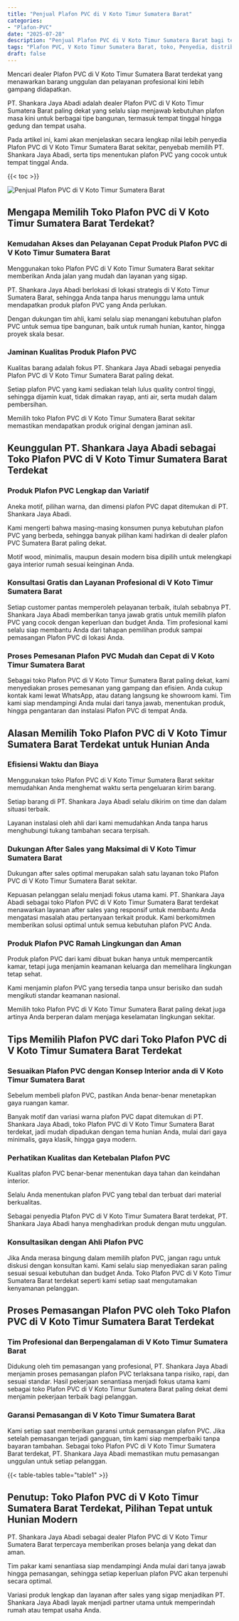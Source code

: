 ```yaml
---
title: "Penjual Plafon PVC di V Koto Timur Sumatera Barat"
categories: 
- "Plafon-PVC"
date: "2025-07-28"
description: "Penjual Plafon PVC di V Koto Timur Sumatera Barat bagi tempat tinggal, perkantoran, serta ritel. Plafon berkualitas, beragam motif, warna elegan, dengan jasa instalasi ditangani oleh teknisi profesional serta garansi resmi!|Servis distribusi Plafon PVC di V Koto Timur Sumatera Barat bagi kebutuhan tempat tinggal, kantor, atau ritel, dengan plafon berkualitas dan pemasangan oleh tim ahli serta jaminan resmi.|Solusi Plafon PVC di V Koto Timur Sumatera Barat yang andal untuk hunian, perkantoran, serta gerai, dengan produk berkualitas dan pemasangan dikerjakan oleh teknisi berpengalaman serta kepastian resmi.|Penyediaan Plafon PVC di V Koto Timur Sumatera Barat untuk rumah, office, dan ritel, beserta plafon berkualitas dan instalasi oleh teknisi berpengalaman, lengkap dengan jaminan resmi.}"
tags: "Plafon PVC, V Koto Timur Sumatera Barat, toko, Penyedia, distributor"
draft: false
---
```


Mencari dealer Plafon PVC di V Koto Timur Sumatera Barat terdekat yang menawarkan barang unggulan dan pelayanan profesional kini lebih gampang didapatkan.

PT. Shankara Jaya Abadi adalah dealer Plafon PVC di V Koto Timur Sumatera Barat paling dekat yang selalu siap menjawab kebutuhan plafon masa kini untuk berbagai tipe bangunan, termasuk tempat tinggal hingga gedung dan tempat usaha.

Pada artikel ini, kami akan menjelaskan secara lengkap nilai lebih penyedia Plafon PVC di V Koto Timur Sumatera Barat sekitar, penyebab memilih PT. Shankara Jaya Abadi, serta tips menentukan plafon PVC yang cocok untuk tempat tinggal Anda.

{{< toc >}}

![Penjual Plafon PVC di V Koto Timur Sumatera Barat](/images/Plafon-PVC/Penjual-Plafon-PVC-di-V-Koto-Timur-Sumatera-Barat.png)


## Mengapa Memilih Toko Plafon PVC di V Koto Timur Sumatera Barat Terdekat?

### Kemudahan Akses dan Pelayanan Cepat Produk Plafon PVC di V Koto Timur Sumatera Barat

Menggunakan toko Plafon PVC di V Koto Timur Sumatera Barat sekitar memberikan Anda jalan yang mudah dan layanan yang sigap.

PT. Shankara Jaya Abadi berlokasi di lokasi strategis di V Koto Timur Sumatera Barat, sehingga Anda tanpa harus menunggu lama untuk mendapatkan produk plafon PVC yang Anda perlukan.

Dengan dukungan tim ahli, kami selalu siap menangani kebutuhan plafon PVC untuk semua tipe bangunan, baik untuk rumah hunian, kantor, hingga proyek skala besar.

### Jaminan Kualitas Produk Plafon PVC

Kualitas barang adalah fokus PT. Shankara Jaya Abadi sebagai penyedia Plafon PVC di V Koto Timur Sumatera Barat paling dekat.

Setiap plafon PVC yang kami sediakan telah lulus quality control tinggi, sehingga dijamin kuat, tidak dimakan rayap, anti air, serta mudah dalam pembersihan.

Memilih toko Plafon PVC di V Koto Timur Sumatera Barat sekitar memastikan mendapatkan produk original dengan jaminan asli.

## Keunggulan PT. Shankara Jaya Abadi sebagai Toko Plafon PVC di V Koto Timur Sumatera Barat Terdekat

### Produk Plafon PVC Lengkap dan Variatif

Aneka motif, pilihan warna, dan dimensi plafon PVC dapat ditemukan di PT. Shankara Jaya Abadi.

Kami mengerti bahwa masing-masing konsumen punya kebutuhan plafon PVC yang berbeda, sehingga banyak pilihan kami hadirkan di dealer plafon PVC Sumatera Barat paling dekat.

Motif wood, minimalis, maupun desain modern bisa dipilih untuk melengkapi gaya interior rumah sesuai keinginan Anda.

### Konsultasi Gratis dan Layanan Profesional di V Koto Timur Sumatera Barat

Setiap customer pantas memperoleh pelayanan terbaik, itulah sebabnya PT. Shankara Jaya Abadi memberikan tanya jawab gratis untuk memilih plafon PVC yang cocok dengan keperluan dan budget Anda. Tim profesional kami selalu siap membantu Anda dari tahapan pemilihan produk sampai pemasangan Plafon PVC di lokasi Anda.

### Proses Pemesanan Plafon PVC Mudah dan Cepat di V Koto Timur Sumatera Barat

Sebagai toko Plafon PVC di V Koto Timur Sumatera Barat paling dekat, kami menyediakan proses pemesanan yang gampang dan efisien. Anda cukup kontak kami lewat WhatsApp, atau datang langsung ke showroom kami. Tim kami siap mendampingi Anda mulai dari tanya jawab, menentukan produk, hingga pengantaran dan instalasi Plafon PVC di tempat Anda.

## Alasan Memilih Toko Plafon PVC di V Koto Timur Sumatera Barat Terdekat untuk Hunian Anda

### Efisiensi Waktu dan Biaya

Menggunakan toko Plafon PVC di V Koto Timur Sumatera Barat sekitar memudahkan Anda menghemat waktu serta pengeluaran kirim barang.

Setiap barang di PT. Shankara Jaya Abadi selalu dikirim on time dan dalam situasi terbaik.

Layanan instalasi oleh ahli dari kami memudahkan Anda tanpa harus menghubungi tukang tambahan secara terpisah.

### Dukungan After Sales yang Maksimal di V Koto Timur Sumatera Barat

Dukungan after sales optimal merupakan salah satu layanan toko Plafon PVC di V Koto Timur Sumatera Barat sekitar.

Kepuasan pelanggan selalu menjadi fokus utama kami. PT. Shankara Jaya Abadi sebagai toko Plafon PVC di V Koto Timur Sumatera Barat terdekat menawarkan layanan after sales yang responsif untuk membantu Anda mengatasi masalah atau pertanyaan terkait produk. Kami berkomitmen memberikan solusi optimal untuk semua kebutuhan plafon PVC Anda.

### Produk Plafon PVC Ramah Lingkungan dan Aman

Produk plafon PVC dari kami dibuat bukan hanya untuk mempercantik kamar, tetapi juga menjamin keamanan keluarga dan memelihara lingkungan tetap sehat.

Kami menjamin plafon PVC yang tersedia tanpa unsur berisiko dan sudah mengikuti standar keamanan nasional.

Memilih toko Plafon PVC di V Koto Timur Sumatera Barat paling dekat juga artinya Anda berperan dalam menjaga keselamatan lingkungan sekitar.

## Tips Memilih Plafon PVC dari Toko Plafon PVC di V Koto Timur Sumatera Barat Terdekat

### Sesuaikan Plafon PVC dengan Konsep Interior anda di V Koto Timur Sumatera Barat

Sebelum membeli plafon PVC, pastikan Anda benar-benar menetapkan gaya ruangan kamar.

Banyak motif dan variasi warna plafon PVC dapat ditemukan di PT. Shankara Jaya Abadi, toko Plafon PVC di V Koto Timur Sumatera Barat terdekat, jadi mudah dipadukan dengan tema hunian Anda, mulai dari gaya minimalis, gaya klasik, hingga gaya modern.

### Perhatikan Kualitas dan Ketebalan Plafon PVC

Kualitas plafon PVC benar-benar menentukan daya tahan dan keindahan interior.

Selalu Anda menentukan plafon PVC yang tebal dan terbuat dari material berkualitas.

Sebagai penyedia Plafon PVC di V Koto Timur Sumatera Barat terdekat, PT. Shankara Jaya Abadi hanya menghadirkan produk dengan mutu unggulan.

### Konsultasikan dengan Ahli Plafon PVC

Jika Anda merasa bingung dalam memilih plafon PVC, jangan ragu untuk diskusi dengan konsultan kami. Kami selalu siap menyediakan saran paling sesuai sesuai kebutuhan dan budget Anda. Toko Plafon PVC di V Koto Timur Sumatera Barat terdekat seperti kami setiap saat mengutamakan kenyamanan pelanggan.

## Proses Pemasangan Plafon PVC oleh Toko Plafon PVC di V Koto Timur Sumatera Barat Terdekat

### Tim Profesional dan Berpengalaman di V Koto Timur Sumatera Barat

Didukung oleh tim pemasangan yang profesional, PT. Shankara Jaya Abadi menjamin proses pemasangan plafon PVC terlaksana tanpa risiko, rapi, dan sesuai standar. Hasil pekerjaan senantiasa menjadi fokus utama kami sebagai toko Plafon PVC di V Koto Timur Sumatera Barat paling dekat demi menjamin pekerjaan terbaik bagi pelanggan.

### Garansi Pemasangan di V Koto Timur Sumatera Barat

Kami setiap saat memberikan garansi untuk pemasangan plafon PVC. Jika setelah pemasangan terjadi gangguan, tim kami siap memperbaiki tanpa bayaran tambahan. Sebagai toko Plafon PVC di V Koto Timur Sumatera Barat terdekat, PT. Shankara Jaya Abadi memastikan mutu pemasangan unggulan untuk setiap pelanggan.

{{< table-tables table="table1" >}}

## Penutup: Toko Plafon PVC di V Koto Timur Sumatera Barat Terdekat, Pilihan Tepat untuk Hunian Modern

PT. Shankara Jaya Abadi sebagai dealer Plafon PVC di V Koto Timur Sumatera Barat terpercaya memberikan proses belanja yang dekat dan aman.

Tim pakar kami senantiasa siap mendampingi Anda mulai dari tanya jawab hingga pemasangan, sehingga setiap keperluan plafon PVC akan terpenuhi secara optimal.

Variasi produk lengkap dan layanan after sales yang sigap menjadikan PT. Shankara Jaya Abadi layak menjadi partner utama untuk memperindah rumah atau tempat usaha Anda.
